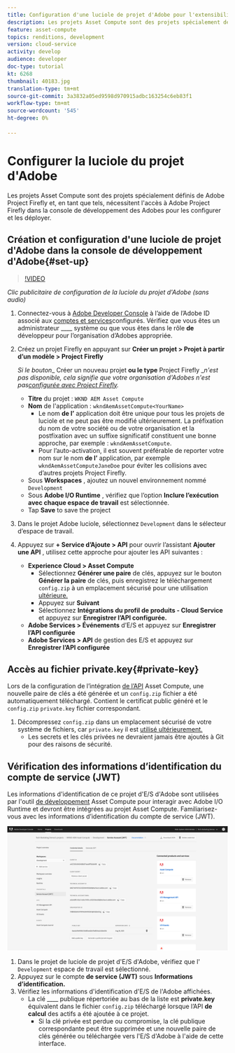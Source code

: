 ```yaml
---
title: Configuration d'une luciole de projet d'Adobe pour l'extensibilité de calcul des ressources
description: Les projets Asset Compute sont des projets spécialement définis de Adobe Project Firefly et, en tant que tels, nécessitent l'accès à Adobe Project Firefly dans la console de développement des Adobes pour les configurer et les déployer.
feature: asset-compute
topics: renditions, development
version: cloud-service
activity: develop
audience: developer
doc-type: tutorial
kt: 6268
thumbnail: 40183.jpg
translation-type: tm+mt
source-git-commit: 3a3832a05ed9598d970915adbc163254c6eb83f1
workflow-type: tm+mt
source-wordcount: '545'
ht-degree: 0%

---
```



# Configurer la luciole du projet d&#39;Adobe

Les projets Asset Compute sont des projets spécialement définis de Adobe Project Firefly et, en tant que tels, nécessitent l&#39;accès à Adobe Project Firefly dans la console de développement des Adobes pour les configurer et les déployer.

## Création et configuration d&#39;une luciole de projet d&#39;Adobe dans la console de développement d&#39;Adobe{#set-up}

>[!VIDEO](https://video.tv.adobe.com/v/40183/?quality=12&learn=on)

_Clic publicitaire de configuration de la luciole du projet d&#39;Adobe (sans audio)_

1. Connectez-vous à [Adobe Developer Console](https://console.adobe.io) à l’aide de l’Adobe ID associé aux [comptes et services](./accounts-and-services.md)configurés. Vérifiez que vous êtes un administrateur ____ système ou que vous êtes dans le rôle __de__ développeur pour l’organisation d’Adobes appropriée.
1. Créez un projet Firefly en appuyant sur __Créer un projet > Projet à partir d’un modèle > Project Firefly__

   _Si le bouton__ Créer un nouveau projet __ou le type__ Project Firefly __n&#39;est pas disponible, cela signifie que votre organisation d&#39;Adobes n&#39;est pas[configurée avec Project Firefly](#request-adobe-project-firefly)._

   + __Titre__ du projet : `WKND AEM Asset Compute`
   + __Nom__ de l&#39;application : `wkndAemAssetCompute<YourName>`
      + Le nom __de l’__ application doit être unique pour tous les projets de luciole et ne peut pas être modifié ultérieurement. La préfixation du nom de votre société ou de votre organisation et la postfixation avec un suffixe significatif constituent une bonne approche, par exemple : `wkndAemAssetCompute`.
      + Pour l’auto-activation, il est souvent préférable de reporter votre nom sur le nom __de l’__ application, par exemple `wkndAemAssetComputeJaneDoe` pour éviter les collisions avec d’autres projets Project Firefly.
   + Sous __Workspaces__ , ajoutez un nouvel environnement nommé `Development`
   + Sous __Adobe I/O Runtime__ , vérifiez que l’option __Inclure l’exécution avec chaque espace de travail__ est sélectionnée.
   + Tap __Save__ to save the project
1. Dans le projet Adobe luciole, sélectionnez `Development` dans le sélecteur d’espace de travail.
1. Appuyez sur __+ Service d’Ajoute > API__ pour ouvrir l’assistant __Ajouter une API__ , utilisez cette approche pour ajouter les API suivantes :

   + __Experience Cloud > Asset Compute__
      + Sélectionnez __Générer une paire__ de clés, appuyez sur le bouton __Générer la paire__ de clés, puis enregistrez le téléchargement `config.zip` à un emplacement sécurisé pour une utilisation [ultérieure.](#private-key)
      + Appuyez sur __Suivant__
      + Sélectionnez __Intégrations du profil de produits - Cloud Service__ et appuyez sur __Enregistrer l’API configurée.__
   + __Adobe Services > Événements__ d’E/S et appuyez sur __Enregistrer l’API configurée__
   + __Adobe Services > API__ de gestion des E/S et appuyez sur __Enregistrer l’API configurée__

## Accès au fichier private.key{#private-key}

Lors de la configuration de l’intégration [de l’API](#set-up) Asset Compute, une nouvelle paire de clés a été générée et un `config.zip` fichier a été automatiquement téléchargé. Contient le certificat public généré et le `config.zip` `private.key` fichier correspondant.

1. Décompressez `config.zip` dans un emplacement sécurisé de votre système de fichiers, car `private.key` il est [utilisé ultérieurement.](../develop/environment-variables.md)
   + Les secrets et les clés privées ne devraient jamais être ajoutés à Git pour des raisons de sécurité.

## Vérification des informations d’identification du compte de service (JWT)

Les informations d&#39;identification de ce projet d&#39;E/S d&#39;Adobe sont utilisées par l&#39;outil [de développement](../develop/development-tool.md) Asset Compute pour interagir avec Adobe I/O Runtime et devront être intégrées au projet Asset Compute. Familiarisez-vous avec les informations d’identification du compte de service (JWT).

![Informations d’identification du compte Adobe Developer Service](./assets/firefly/service-account.png)

1. Dans le projet de luciole de projet d&#39;E/S d&#39;Adobe, vérifiez que l&#39; `Development` espace de travail est sélectionné.
1. Appuyez sur le compte __de service (JWT)__ sous __Informations d’identification.__
1. Vérifiez les informations d&#39;identification d&#39;E/S de l&#39;Adobe affichées.
   + La clé ____ publique répertoriée au bas de la liste est __private.key__ équivalent dans le fichier `config.zip` téléchargé lorsque l’API __de calcul__ des actifs a été ajoutée à ce projet.
      + Si la clé privée est perdue ou compromise, la clé publique correspondante peut être supprimée et une nouvelle paire de clés générée ou téléchargée vers l&#39;E/S d&#39;Adobe à l&#39;aide de cette interface.
